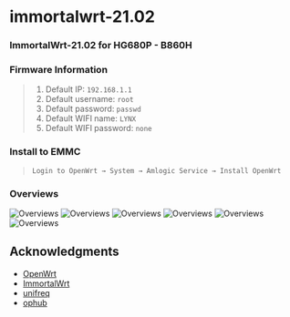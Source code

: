 # immortalwrt-21.02
### ImmortalWrt-21.02 for HG680P - B860H

### Firmware Information 
> 1. Default IP: `192.168.1.1`
> 2. Default username: `root`
> 3. Default password: `passwd`
> 4. Default WIFI name: `LYNX`
> 5. Default WIFI password: `none`

### Install to EMMC
> `Login to OpenWrt → System → Amlogic Service → Install OpenWrt`

### Overviews
![Overviews](https://github.com/lynxnexy/immortalwrt/blob/main/pages/Screen%20Shot%202022-01-11%20at%2018.13.31.png)
![Overviews](https://github.com/lynxnexy/immortalwrt/blob/main/pages/Screen%20Shot%202022-01-11%20at%2018.13.58.png)
![Overviews](https://github.com/lynxnexy/immortalwrt/blob/main/pages/Screen%20Shot%202022-01-11%20at%2018.14.41.png)
![Overviews](https://github.com/lynxnexy/immortalwrt/blob/main/pages/Screen%20Shot%202022-01-11%20at%2018.15.27.png)
![Overviews](https://github.com/lynxnexy/immortalwrt/blob/main/pages/Screen%20Shot%202022-01-11%20at%2018.18.14.png)
![Overviews](https://github.com/lynxnexy/immortalwrt/blob/main/pages/Screen%20Shot%202022-01-11%20at%2018.19.21.png)

## Acknowledgments

- [OpenWrt](https://github.com/openwrt/openwrt)
- [ImmortalWrt](https://github.com/immortalwrt/immortalwrt)
- [unifreq](https://github.com/unifreq/openwrt_packit)
- [ophub](https://github.com/ophub/amlogic-s9xxx-openwrt)
